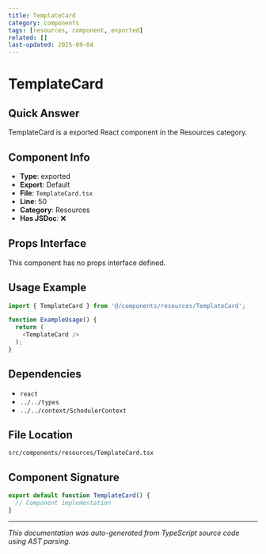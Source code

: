 ```yaml
---
title: TemplateCard
category: components
tags: [resources, component, exported]
related: []
last-updated: 2025-09-04
---
```


# TemplateCard

## Quick Answer
TemplateCard is a exported React component in the Resources category.

## Component Info

- **Type**: exported
- **Export**: Default
- **File**: `TemplateCard.tsx`
- **Line**: 50
- **Category**: Resources
- **Has JSDoc**: ❌

## Props Interface

This component has no props interface defined.

## Usage Example

```typescript
import { TemplateCard } from '@/components/resources/TemplateCard';

function ExampleUsage() {
  return (
    <TemplateCard />
  );
}
```

## Dependencies


- `react`
- `../../types`
- `../../context/SchedulerContext`


## File Location

`src/components/resources/TemplateCard.tsx`

## Component Signature

```typescript
export default function TemplateCard() { 
  // Component implementation
}
```

---

*This documentation was auto-generated from TypeScript source code using AST parsing.*